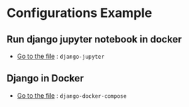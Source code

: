 # Configurations Example

## Run django jupyter notebook in docker 

* [Go to the file](details/django_jupyter.md) : `django-jupyter`


## Django in Docker 
* [Go to the file](django_docker_compose/readme.md) : `django-docker-compose`
